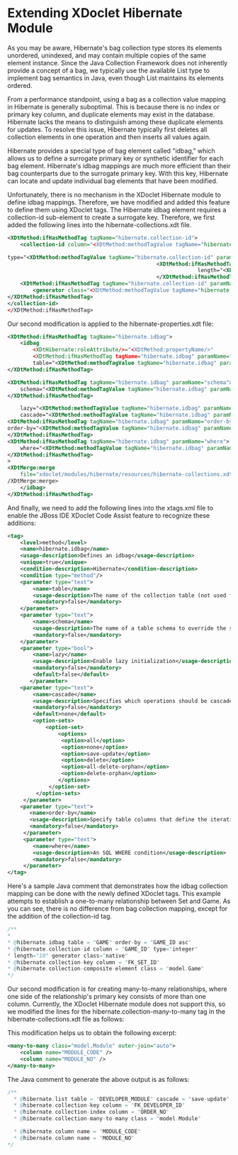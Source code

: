 # Extending XDoclet Hibernate Module
As you may be aware, Hibernate's bag collection type stores its elements unordered, unindexed, and may contain multiple 
copies of the same element instance. Since the Java Collection Framework does not inherently provide a concept of a bag, 
we typically use the available List type to implement bag semantics in Java, even though List maintains its elements ordered.

From a performance standpoint, using a bag as a collection value mapping in Hibernate is generally suboptimal. This is 
because there is no index or primary key column, and duplicate elements may exist in the database. Hibernate lacks the 
means to distinguish among these duplicate elements for updates. To resolve this issue, Hibernate typically first deletes 
all collection elements in one operation and then inserts all values again.

Hibernate provides a special type of bag element called "idbag," which allows us to define a surrogate primary key or 
synthetic identifier for each bag element. Hibernate's idbag mappings are much more efficient than their bag counterparts 
due to the surrogate primary key. With this key, Hibernate can locate and update individual bag elements that have been 
modified.

Unfortunately, there is no mechanism in the XDoclet Hibernate module to define idbag mappings. Therefore, we have modified 
and added this feature to define them using XDoclet tags. The Hibernate idbag element requires a collection-id sub-element 
to create a surrogate key. Therefore, we first added the following lines into the hibernate-collections.xdt file.
```xml
<XDtMethod:ifHasMethodTag tagName="hibernate.collection-id">
    <collection-id column="<XDtMethod:methodTagValue tagName="hibernate.collection-id" paramName="column" />"

type="<XDtMethod:methodTagValue tagName="hibernate.collection-id" paramName="type" />"
                                               <XDtMethod:ifHasMethodTag tagName="hibernate.collection-id" paramName="length">
                                                            length="<XDtMethod:methodTagValue tagName="hibernate.collection-id" paramName="length" />"
                                               </XDtMethod:ifHasMethodTag>                     
    <XDtMethod:ifHasMethodTag tagName="hibernate.collection-id" paramName="generator-class">
        <generator class="<XDtMethod:methodTagValue tagName="hibernate.collection-id" paramName="generator-class" />"/>
</XDtMethod:ifHasMethodTag>
</collection-id>
</XDtMethod:ifHasMethodTag>
```
Our second modification is applied to the hibernate-properties.xdt file:
```xml
<XDtMethod:ifHasMethodTag tagName="hibernate.idbag">
    <idbag
        <XDtHibernate:roleAttribute/>="<XDtMethod:propertyName/>"
        <XDtMethod:ifHasMethodTag tagName="hibernate.idbag" paramName="table">
        table="<XDtMethod:methodTagValue tagName="hibernate.idbag" paramName="table" />"
</XDtMethod:ifHasMethodTag>

<XDtMethod:ifHasMethodTag tagName="hibernate.idbag" paramName="schema">
    schema="<XDtMethod:methodTagValue tagName="hibernate.idbag" paramName="schema" />"
</XDtMethod:ifHasMethodTag>

    lazy="<XDtMethod:methodTagValue tagName="hibernate.idbag" paramName="lazy" values="true,false" default="false"/>"
    cascade="<XDtMethod:methodTagValue tagName="hibernate.idbag" paramName="cascade" values="none,all,save-update,delete,all-delete-orphan,delete-orphan" default="none"/>"
<XDtMethod:ifHasMethodTag tagName="hibernate.idbag" paramName="order-by">
order-by="<XDtMethod:methodTagValue tagName="hibernate.idbag" paramName="order-by" />"
</XDtMethod:ifHasMethodTag>
<XDtMethod:ifHasMethodTag tagName="hibernate.idbag" paramName="where">
    where="<XDtMethod:methodTagValue tagName="hibernate.idbag" paramName="where" />"
</XDtMethod:ifHasMethodTag>
>
<XDtMerge:merge     
    file="xdoclet/modules/hibernate/resources/hibernate-collections.xdt">
/XDtMerge:merge>
    </idbag>
</XDtMethod:ifHasMethodTag>
```

And finally, we need to add the following lines into the xtags.xml file to enable the JBoss IDE XDoclet Code Assist feature 
to recognize these additions:
```xml
<tag>
    <level>method</level>
    <name>hibernate.idbag</name>
    <usage-description>Defines an idbag</usage-description>
    <unique>true</unique>
    <condition-description>Hibernate</condition-description>
    <condition type="method"/>
    <parameter type="text">
        <name>table</name>
        <usage-description>The name of the collection table (not used for one-to-many associations)</usage-description>
        <mandatory>false</mandatory>
    </parameter>
    <parameter type="text">
        <name>schema</name>
        <usage-description>The name of a table schema to override the schema declared</usage-description>
        <mandatory>false</mandatory>
    </parameter>
    <parameter type="bool">
        <name>lazy</name>
        <usage-description>Enable lazy initialization</usage-description>
        <mandatory>false</mandatory>
        <default>false</default>
       </parameter>
    <parameter type="text">   
        <name>cascade</name>
        <usage-description>Specifies which operations should be cascaded from the parent object to the associated object</usage-description>
        <mandatory>false</mandatory>
        <default>none</default>
        <option-sets>
            <option-set>
                <options>
                 <option>all</option>
                 <option>none</option>
                 <option>save-update</option>
                 <option>delete</option>
                 <option>all-delete-orphan</option>
                 <option>delete-orphan</option>
                </options>
             </option-set>
         </option-sets>
     </parameter>
    <parameter type="text">
       <name>order-by</name>
       <usage-description>Specify table columns that define the iteration order</usage-description>
       <mandatory>false</mandatory>
     </parameter>
     <parameter type="text">
        <name>where</name>
        <usage-description>An SQL WHERE condition</usage-description>
        <mandatory>false</mandatory>
     </parameter>
</tag>
```
Here's a sample Java comment that demonstrates how the idbag collection mapping can be done with the newly defined XDoclet 
tags. This example attempts to establish a one-to-many relationship between Set and Game. As you can see, there is no 
difference from bag collection mapping, except for the addition of the collection-id tag.
```java
/**
*
* @hibernate.idbag table = "GAME" order-by = "GAME_ID asc"
* @hibernate.collection-id column = "GAME_ID" type="integer"
* length="10" generator class="native"
* @hibernate.collection-key column = "FK_SET_ID"
* @hibernate.collection-composite-element class = "model.Game"
*/
```

Our second modification is for creating many-to-many relationships, where one side of the relationship's primary key 
consists of more than one column. Currently, the XDoclet Hibernate module does not support this, so we modified the lines 
for the hibernate.collection-many-to-many tag in the hibernate-collections.xdt file as follows:

This modification helps us to obtain the following excerpt:
```xml
<many-to-many class="model.Module" outer-join="auto">
    <column name="MODULE_CODE" />
    <column name="MODULE_NO" />
</many-to-many>
```
The Java comment to generate the above output is as follows:
```java
/**
  * @hibernate.list table = "DEVELOPER_MODULE" cascade = "save-update"
  * @hibernate.collection-key column = "FK_DEVELOPER_ID"
  * @hibernate.collection-index column = "ORDER_NO"
  * @hibernate.collection-many-to-many class = "model.Module"

  * @hibernate.column name = "MODULE_CODE"
  * @hibernate.column name = "MODULE_NO"
*/
```





